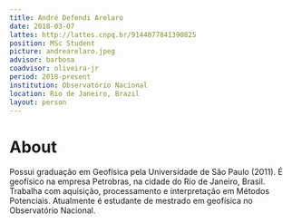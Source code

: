 ```yaml
---
title: André Defendi Arelaro
date: 2018-03-07
lattes: http://lattes.cnpq.br/9144077841390825
position: MSc Student
picture: andrearelaro.jpeg
advisor: barbosa
coadvisor: oliveira-jr
period: 2018-present
institution: Observatório Nacional
location: Rio de Janeiro, Brazil
layout: person
---
```


# About

Possui graduação em Geofísica pela Universidade de São Paulo (2011). É geofísico
na empresa Petrobras, na cidade do Rio de Janeiro, Brasil. Trabalha com
aquisição, processamento e interpretação em Métodos Potenciais. Atualmente é
estudante de mestrado em geofísica no Observatório Nacional.
